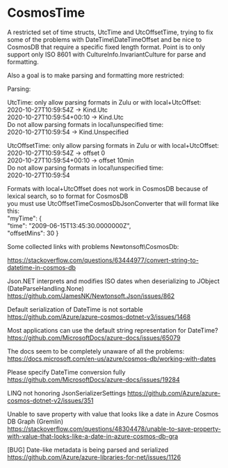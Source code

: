 # CosmosTime
A restricted set of time structs, UtcTime and UtcOffsetTime, trying to fix some of the problems with DateTime\DateTimeOffset and be nice to CosmosDB that require a specific fixed length format. Point is to only support only ISO 8601 with CultureInfo.InvariantCulture for parse and formatting.  

Also a goal is to make parsing and formatting more restricted:  

Parsing:

UtcTime: only allow parsing formats in Zulu or with local+UtcOffset:  
2020-10-27T10:59:54Z -> Kind.Utc  
2020-10-27T10:59:54+00:10  -> Kind.Utc  
Do not allow parsing formats in local\unspecified time:  
2020-10-27T10:59:54 -> Kind.Unspecified  
  
UtcOffsetTime: only allow parsing formats in Zulu or with local+UtcOffset:  
2020-10-27T10:59:54Z -> offset 0  
2020-10-27T10:59:54+00:10  -> offset 10min  
Do not allow parsing formats in local\unspecified time:  
2020-10-27T10:59:54  
  
Formats with local+UtcOffset does not work in CosmosDB because of lexical search, so to format for CosmosDB  
you must use UtcOffsetTimeCosmosDbJsonConverter that will format like this:  
"myTime":
{  
 "time": "2009-06-15T13:45:30.0000000Z",  
 "offsetMins": 30
}  

Some collected links with problems Newtonsoft\CosmosDb:

https://stackoverflow.com/questions/63444977/convert-string-to-datetime-in-cosmos-db

Json.NET interprets and modifies ISO dates when deserializing to JObject (DateParseHandling.None)
https://github.com/JamesNK/Newtonsoft.Json/issues/862

Default serialization of DateTime is not sortable
https://github.com/Azure/azure-cosmos-dotnet-v3/issues/1468

Most applications can use the default string representation for DateTime?
https://github.com/MicrosoftDocs/azure-docs/issues/65079

The docs seem to be completely unaware of all the problems:
https://docs.microsoft.com/en-us/azure/cosmos-db/working-with-dates

Please specify DateTime conversion fully
https://github.com/MicrosoftDocs/azure-docs/issues/19284

LINQ not honoring JsonSerializerSettings
https://github.com/Azure/azure-cosmos-dotnet-v2/issues/351

Unable to save property with value that looks like a date in Azure Cosmos DB Graph (Gremlin)
https://stackoverflow.com/questions/48304478/unable-to-save-property-with-value-that-looks-like-a-date-in-azure-cosmos-db-gra

[BUG] Date-like metadata is being parsed and serialized
https://github.com/Azure/azure-libraries-for-net/issues/1126
